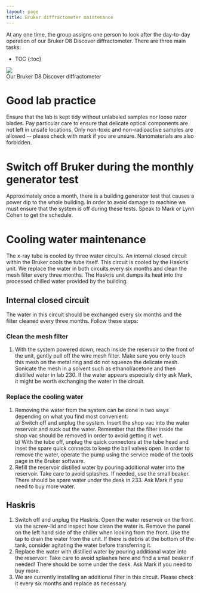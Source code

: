 ```yaml
---
layout: page
title: Bruker diffractometer maintenance
---
```


At any one time, the group assigns one person to look after the day-to-day operation of our Bruker D8 Discover diffractometer. There are three main tasks:
* TOC
{:toc}

<div class="img_row">
    <img class="col two left" src="{{ site.baseurl }}/assets/img/Bruker.jpg">
</div>
<div class="col two left caption">
    Our Bruker D8 Discover diffractometer
</div>

# Good lab practice
Ensure that the lab is kept tidy without unlabeled samples nor loose razor blades. Pay particular care to ensure that delicate optical components are not left in unsafe locations. Only non-toxic and non-radioactive samples are allowed -- please check with mark if you are unsure. Nanomaterials are also forbidden.

# Switch off Bruker during the monthly generator test
Approximately once a month, there is a building generator test that causes a power dip to the whole building. In order to avoid damage to machine we must ensure that the system is off during these tests. Speak to Mark or Lynn Cohen to get the schedule.

# Cooling water maintenance
The x-ray tube is cooled by three water circuits. An internal closed circuit within the Bruker cools the tube itself. This circuit is cooled by the Haskris unit. We replace the water in both circuits every six months and clean the mesh filter every three months. The Haskris unit dumps its heat into the processed chilled water provided by the building.
## Internal closed circuit
The water in this circuit should be exchanged every six months and the filter cleaned every three months. Follow these steps:  

### Clean the mesh filter
1. With the system powered down, reach inside the reservoir to the front of the unit, gently pull off the wire mesh filter. Make sure you only touch this mesh on the metal ring and do not squeeze the delicate mesh. Sonicate the mesh in a solvent such as ethanol/acetone and then distilled water in lab 230. If the water appears especially dirty ask Mark, it might be worth exchanging the water in the circuit.  

### Replace the cooling water
1. Removing the water from the system can be done in two ways depending on what you find most convenient:  
a) Switch off and unplug the system. Insert the shop vac into the water reservoir and suck out the water. Remember that the filter inside the shop vac should be removed in order to avoid getting it wet.  
b) With the tube off, unplug the quick connectors at the tube head and inset the spare quick connects to keep the ball valves open. In order to remove the water, operate the pump using the service mode of the tools page in the Bruker software.
1. Refill the reservoir distilled water by pouring additional water into the reservoir. Take care to avoid splashes. If needed, use the small beaker. There should be spare water under the desk in 233. Ask Mark if you need to buy more water.

## Haskris
1. Switch off and unplug the Haskris. Open the water reservoir on the front via the screw-lid and inspect how clean the water is. Remove the panel on the left hand side of the chiller when looking from the front. Use the tap to drain the water from the unit. If there is debris at the bottom of the tank, consider agitating the water before transferring it.
1. Replace the water with distilled water by pouring additional water into the reservoir. Take care to avoid splashes here and find a small beaker if needed! There should be some under the desk. Ask Mark if you need to buy more.
1. We are currently installing an additional filter in this circuit. Please check it every six months and replace as necessary.
